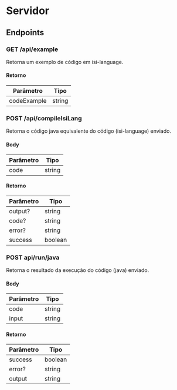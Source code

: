 # Servidor 

## Endpoints

### GET /api/example
Retorna um exemplo de código em isi-language.

#### Retorno
| Parâmetro | Tipo |
| - | - |
| codeExample | string |

### POST /api/compileIsiLang
Retorna o código java equivalente do código (isi-language) enviado.

#### Body
| Parâmetro | Tipo |
| - | - |
| code | string |

#### Retorno
| Parâmetro | Tipo |
| - | - |
| output? | string |
| code? | string |
| error? | string |
| success | boolean |

### POST api/run/java
Retorna o resultado da execução do código (java) enviado.

#### Body
| Parâmetro | Tipo |
| - | - |
| code | string |
| input | string |

#### Retorno
| Parâmetro | Tipo |
| - | - |
| success | boolean |
| error? | string |
| output | string |
